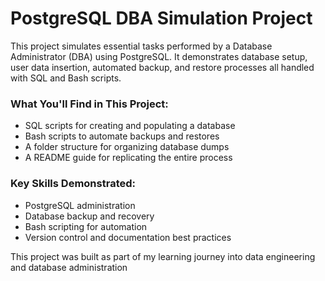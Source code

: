 # PostgreSQL DBA Simulation Project

This project simulates essential tasks performed by a Database Administrator (DBA) using PostgreSQL. It demonstrates database setup, user data insertion, automated backup, and restore processes all handled with SQL and Bash scripts.

### What You'll Find in This Project:
- SQL scripts for creating and populating a database
- Bash scripts to automate backups and restores
- A folder structure for organizing database dumps
- A README guide for replicating the entire process

###  Key Skills Demonstrated:
- PostgreSQL administration
- Database backup and recovery
- Bash scripting for automation
- Version control and documentation best practices

This project was built as part of my learning journey into data engineering and database administration
